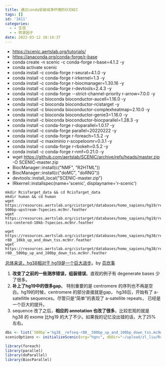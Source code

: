 ```yaml
---
title: 通过conda安装纯净环境的SCENIC
tags: []
id: '1611'
categories:
  - - 生信
  - - 转录因子
date: 2022-03-12 18:14:37
---
```


*   https://scenic.aertslab.org/tutorials/
*   https://anaconda.org/conda-forge/r-base
*   conda create -n scenic -c conda-forge r-base=4.1.2 -y
*   conda activate scenic
*   conda install -c conda-forge r-seurat=4.1.0 -y
*   conda install -c conda-forge r-irkernel=1.3 -y
*   conda install -c conda-forge r-biocmanager=1.30.16 -y
*   conda install -c conda-forge r-devtools=2.4.3 -y
*   conda install -c conda-forge --strict-channel-priority r-arrow=7.0.0 -y
*   conda install -c bioconda bioconductor-aucell=1.16.0 -y
*   conda install -c bioconda bioconductor-rcistarget -y
*   conda install -c bioconda bioconductor-complexheatmap=2.10.0 -y
*   conda install -c bioconda bioconductor-genie3=1.16.0 -y
*   conda install -c bioconda bioconductor-biocparallel=1.28.3 -y
*   conda install -c conda-forge r-doparallel=1.0.17 -y
*   conda install -c conda-forge parallel=20220222 -y
*   conda install -c conda-forge r-foreach=1.5.2 -y
*   conda install -c maximinio r-scopeloomr=0.3.1 -y
*   conda install -c conda-forge r-rbokeh=0.5.2 -y
*   conda install -c conda-forge r-nmf=0.21.0 -y
*   wget https://github.com/aertslab/SCENIC/archive/refs/heads/master.zip -O SCENIC-master.zip
*   BiocManager::install(c("NMF", "R2HTML"))
*   BiocManager::install(c("doMC", "doRNG"))
*   devtools::install\_local("SCENIC-master.zip")
*   IRkernel::installspec(name='scenic', displayname='r-scenic')

```shell
mkdir RcisTarget_data && cd RcisTarget_data
mkdir human && cd human
wget https://resources.aertslab.org/cistarget/databases/homo_sapiens/hg19/refseq_r45/mc9nr/gene_based/hg19-500bp-upstream-7species.mc9nr.feather
wget https://resources.aertslab.org/cistarget/databases/homo_sapiens/hg19/refseq_r45/mc9nr/gene_based/hg19-tss-centered-10kb-7species.mc9nr.feather

wget https://resources.aertslab.org/cistarget/databases/homo_sapiens/hg38/refseq_r80/mc9nr/gene_based/hg38__refseq-r80__10kb_up_and_down_tss.mc9nr.feather
wget https://resources.aertslab.org/cistarget/databases/homo_sapiens/hg38/refseq_r80/mc9nr/gene_based/hg38__refseq-r80__500bp_up_and_100bp_down_tss.mc9nr.feather
```

[总体来说，hg38相对于 hg19是一个巨大进步](https://www.zhihu.com/question/317951769/answer/1451116214)。by [员炊事](https://www.zhihu.com/people/csyk2)

1.  **改变了之前的一些测序错误，组装错误**。直观的例子有 degenerate bases 少了很多。
2.  **补上了hg19中的很多gap**。 特别重要的是 centromere 的序列也不再是空白。hg19的时候，centromere 的部分直接就是gap， hg38后，开始有了 a-satellitle sequences。尽管只是“简单”的表现了 a-satellite repeats， 已经是一个巨大的提升。
3.  sequence 改了之后，**相应的 annotation 也改了很多**。比较宏观的就是 hg38 的 exome 比hg19 的大了不少。如果我的记忆没出错的话，大了25% 左右。

```r
dbs <- list(`500bp`='hg38__refseq-r80__500bp_up_and_100bp_down_tss.mc9nr.feather', `10kb`='hg38__refseq-r80__10kb_up_and_down_tss.mc9nr.feather')
scenicOptions <- initializeScenic(org="hgnc", dbDir="~/upload/zl_liu/RcisTarget_data/human/", nCores=10, dbs = dbs)
```

```r
library(foreach)
library(parallel)
library(doParallel)
library(BiocParallel)
```